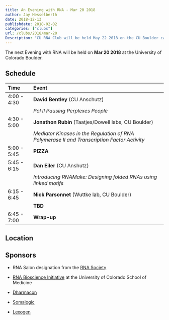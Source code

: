 ```yaml
---
title: An Evening with RNA - Mar 20 2018
author: Jay Hesselberth
date: 2018-12-13
publishdate: 2018-02-02
categories: ["clubs"]
url: /clubs/2018/mar-20
Description: "CU RNA Club will be held May 22 2018 on the CU Boulder campus" 
---
```


The next Evening with RNA will be held on **Mar 20 2018** at the University of Colorado Boulder. 

<!--more-->

## Schedule

| Time        | Event     |
| :--         | :--       |
| 4:00 - 4:30 | **David Bentley** (CU Anschutz) |
|             | *Pol II Pausing Perplexes People* |
| 4:30 - 5:00 | **Jonathon Rubin** (Taatjes/Dowell labs, CU Boulder) |
|             | *Mediator Kinases in the Regulation of RNA Polymerase II and Transcription Factor Activity* |
| 5:00 - 5:45 | **PIZZA** |
| 5:45 - 6:15 | **Dan Eiler** (CU Anshutz)|
|             | *Introducing RNAMake: Designing folded RNAs using linked motifs* |
| 6:15 - 6:45 | **Nick Parsonnet** (Wuttke lab, CU Boulder) |
|             | **TBD** |
| 6:45 - 7:00 | **Wrap-up** |

## Location

## Sponsors

+ RNA Salon designation from the [RNA Society](https://www.rnasociety.org/)

+ [RNA Bioscience Initiative](http://rnabio.co) at the University of Colorado School of Medicine

+ [Dharmacon](http://dharmacon.gelifesciences.com/)

+ [Somalogic](http://somalogic.com/)

+ [Lexogen](https://www.lexogen.com/)
